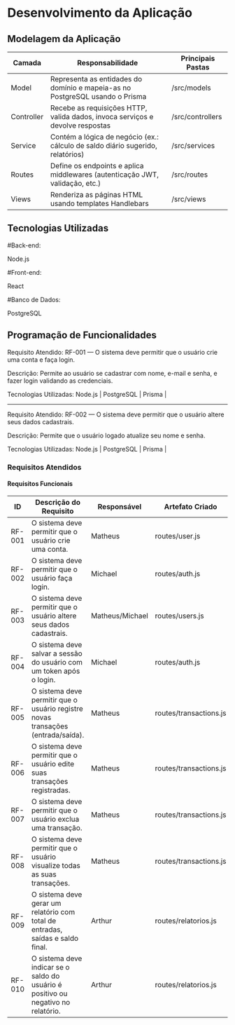 
# Desenvolvimento da Aplicação

## Modelagem da Aplicação
| Camada     | Responsabilidade                                                                 | Principais Pastas       |
|------------|-----------------------------------------------------------------------------------|--------------------------|
| Model      | Representa as entidades do domínio e mapeia-as no PostgreSQL usando o Prisma     | /src/models              |
| Controller | Recebe as requisições HTTP, valida dados, invoca serviços e devolve respostas    | /src/controllers         |
| Service    | Contém a lógica de negócio (ex.: cálculo de saldo diário sugerido, relatórios)   | /src/services            |
| Routes     | Define os endpoints e aplica middlewares (autenticação JWT, validação, etc.)     | /src/routes              |
| Views      | Renderiza as páginas HTML usando templates Handlebars                            | /src/views               |



## Tecnologias Utilizadas

#Back-end:

Node.js

#Front-end:

React

#Banco de Dados:

PostgreSQL


## Programação de Funcionalidades

Requisito Atendido: RF-001 — O sistema deve permitir que o usuário crie uma conta e faça login.

Descrição: Permite ao usuário se cadastrar com nome, e-mail e senha, e fazer login validando as credenciais.




Tecnologias Utilizadas: Node.js | PostgreSQL | Prisma |


------------------------------------------------------------------------------------------------------------------------
Requisito Atendido: RF-002 — O sistema deve permitir que o usuário altere seus dados cadastrais.

Descrição: Permite que o usuário logado atualize seu nome e senha.



Tecnologias Utilizadas: Node.js | PostgreSQL | Prisma |


### Requisitos Atendidos



#### Requisitos Funcionais

| ID     | Descrição do Requisito                                                                 | Responsável | Artefato Criado |
|--------|------------------------------------------------------------------------------------------|-------------|-----------------|
| RF-001 | O sistema deve permitir que o usuário crie uma conta.                                   | Matheus     | routes/user.js         |
| RF-002 | O sistema deve permitir que o usuário faça login.                                       | Michael     | routes/auth.js         |
| RF-003 | O sistema deve permitir que o usuário altere seus dados cadastrais.                     | Matheus/Michael     | routes/users.js         |
| RF-004 | O sistema deve salvar a sessão do usuário com um token após o login.                    | Michael     | routes/auth.js         |
| RF-005 | O sistema deve permitir que o usuário registre novas transações (entrada/saída).        | Matheus     | routes/transactions.js         |
| RF-006 | O sistema deve permitir que o usuário edite suas transações registradas.                | Matheus     | routes/transactions.js         |
| RF-007 | O sistema deve permitir que o usuário exclua uma transação.                             | Matheus     | routes/transactions.js         |
| RF-008 | O sistema deve permitir que o usuário visualize todas as suas transações.               | Matheus     | routes/transactions.js          |
| RF-009 | O sistema deve gerar um relatório com total de entradas, saídas e saldo final.          | Arthur     | routes/relatorios.js         |
| RF-010 | O sistema deve indicar se o saldo do usuário é positivo ou negativo no relatório.       | Arthur     | routes/relatorios.js         |



